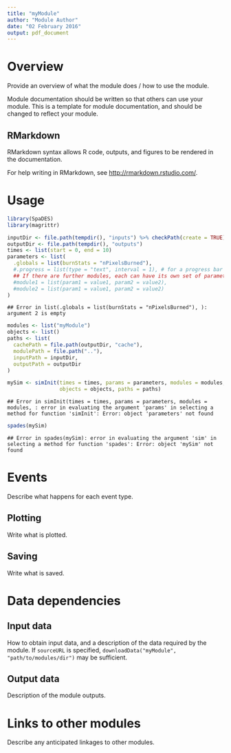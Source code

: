 ```yaml
---
title: "myModule"
author: "Module Author"
date: "02 February 2016"
output: pdf_document
---
```


# Overview

Provide an overview of what the module does / how to use the module.

Module documentation should be written so that others can use your module.
This is a template for module documentation, and should be changed to reflect your module.

## RMarkdown

RMarkdown syntax allows R code, outputs, and figures to be rendered in the documentation.

For help writing in RMarkdown, see http://rmarkdown.rstudio.com/.

# Usage


```r
library(SpaDES)
library(magrittr)

inputDir <- file.path(tempdir(), "inputs") %>% checkPath(create = TRUE)
outputDir <- file.path(tempdir(), "outputs")
times <- list(start = 0, end = 10)
parameters <- list(
  .globals = list(burnStats = "nPixelsBurned"),
  #.progress = list(type = "text", interval = 1), # for a progress bar
  ## If there are further modules, each can have its own set of parameters:
  #module1 = list(param1 = value1, param2 = value2),
  #module2 = list(param1 = value1, param2 = value2)
)
```

```
## Error in list(.globals = list(burnStats = "nPixelsBurned"), ): argument 2 is empty
```

```r
modules <- list("myModule")
objects <- list()
paths <- list(
  cachePath = file.path(outputDir, "cache"),
  modulePath = file.path(".."),
  inputPath = inputDir,
  outputPath = outputDir
)

mySim <- simInit(times = times, params = parameters, modules = modules,
                 objects = objects, paths = paths)
```

```
## Error in simInit(times = times, params = parameters, modules = modules, : error in evaluating the argument 'params' in selecting a method for function 'simInit': Error: object 'parameters' not found
```

```r
spades(mySim)
```

```
## Error in spades(mySim): error in evaluating the argument 'sim' in selecting a method for function 'spades': Error: object 'mySim' not found
```

# Events

Describe what happens for each event type.

## Plotting

Write what is plotted.

## Saving

Write what is saved.

# Data dependencies

## Input data

How to obtain input data, and a description of the data required by the module.
If `sourceURL` is specified, `downloadData("myModule", "path/to/modules/dir")` may be sufficient.

## Output data

Description of the module outputs.

# Links to other modules

Describe any anticipated linkages to other modules.

